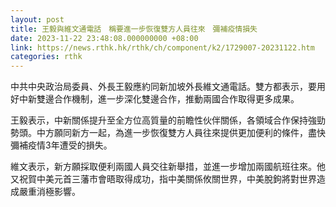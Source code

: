 ```yaml
---
layout: post
title: 王毅與維文通電話　稱要進一步恢復雙方人員往來　彌補疫情損失
date: 2023-11-22 23:48:08.000000000 +08:00
link: https://news.rthk.hk/rthk/ch/component/k2/1729007-20231122.htm
categories: rthk
---
```


中共中央政治局委員、外長王毅應約同新加坡外長維文通電話。雙方都表示，要用好中新雙邊合作機制，進一步深化雙邊合作，推動兩國合作取得更多成果。

王毅表示，中新關係提升至全方位高質量的前瞻性伙伴關係，各領域合作保持強勁勢頭。中方願同新方一起，為進一步恢復雙方人員往來提供更加便利的條件，盡快彌補疫情3年遭受的損失。

維文表示，新方願採取便利兩國人員交往新舉措，並進一步增加兩國航班往來。他又祝賀中美元首三藩市會晤取得成功，指中美關係攸關世界，中美脫鉤將對世界造成嚴重消極影響。
